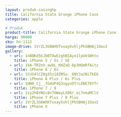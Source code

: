 ```yaml
---
layout: produk-casinghp
title: California State Grunge iPhone Case
categories: apple

# Produk
product-title: California State Grunge iPhone Case
harga: 90000
sku: hn-1112
image-drive: 1VrZL3G6WXKTvxayXvhljPhSBHAj1Oav2
gallery:
  - url: 1nBQKd5kJbBTOwEzghBIAyo1lpUkSWhtx
    title: iPhone 5 / 5s / SE
  - url: 1kA-TRZnh_awbL_KHZaQ-8p3HQmRfAitz
    title: iPhone 6 / 6s
  - url: 1CUS4lCZ0g35z18ZMSu-_6NYJa2NiTkEG
    title: iPhone 6 Plus / 6s Plus
  - url: 1HN0_Cj__fG4UP4Q3xgynOTrLEBE76Yfr
    title: iPhone 7 / 8
  - url: 1sy2hBYNGc8n7OWayLX06r_ei7nmaMClV
    title: iPhone 7 Plus / 8 Plus
  - url: 1VrZL3G6WXKTvxayXvhljPhSBHAj1Oav2
    title: iPhone X
---
```

